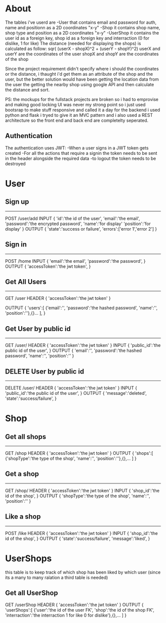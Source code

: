 # About
The tables i've userd are 
    -User that contains email and password for auth, name  and positionn as a 2D coordinates "x-y"
    -Shop it contains shop name, shop type and position as a 2D coordinates "x-y"
    -UserShop it contains the user id as a foreign key, shop id as a foreign key and interraction (0 for dislike, 1 for like)
The distance (needed for displaying the shops) is calculated as follow:
    sqr( (userX - shopX)^2 + (userY - shopY)^2)
    userX and userY are the coordinates of the user
    shopX and shopY are the coordinates of the shop

Since the project requirement didn't specify where i should the coordinates or the distance, i thaught i'd get them as an attribute of the shop and the user, but the better solution would have been getting the location data from the user the getting the nearby shop using google API and then calculate the distance and sort.

PS: the mockups for the fullstack projects are broken so i had to emprovise and making good locking UI was never my strong point so i just used bootsrap to make stuff responsive and called it a day
for the backend i used python and flask i tryed to give it an MVC pattern and i also used a REST architecture so the front end and back end are completelty seperated.
## Authentication
The authentication uses JWT:
    -When a user signs in a JWT token gets created 
    -For all the actions that require a signin the token needs to be sent in the header alongside the required data
    -to logout the token needs to be destroyed

# User
## Sign up 
--------
POST /user/add
INPUT
{
    'id':'the id of the user',
    'email':'the email',
    'password':'the encrypted password',
    'name':'for display'
    'position':'for display'
}
OUTPUT
{
    'state':'success or failure',
    'errors':['error 1','error 2']
}
## Sign in
----------
POST /home
INPUT
{
    'email':'the email',
    'password':'the password',
}
OUTPUT
{
    'accessToken':'the jwt token',
}
## Get All Users
----------
GET /user
HEADER
{
    'accessToken':'the jwt token'
}

OUTPUT
{
    'users':[
        {'email':'',
        'password':'the hashed password',
        'name':'',
        'position':''},{}...
    ],
}
## Get User by public id
----------
GET /user/<userId>
HEADER
{
    'accessToken':'the jwt token'
}
INPUT
{
    'public_id':'the public id of the user',
}
OUTPUT
{
    'email':'',
    'password':'the hashed password',
    'name':'',
    'position':''
}
## DELETE User by public id
----------
DELETE /user/<userId>
HEADER
{
    'accessToken':'the jwt token'
}
INPUT
{
    'public_id':'the public id of the user',
}
OUTPUT
{
    'message':'deleted',
    'state':'success/failure',
}
# Shop

## Get all shops
----------
GET /shop
HEADER
{
    'accessToken':'the jwt token'
}
OUTPUT
{
    'shops':[
        {'shopType':'the type of the shop',
        'name':'',
        'position':''},{},...
    ]
}
## Get a shop
----------
GET /shop/<shopid>
HEADER
{
    'accessToken':'the jwt token'
}
INPUT
{
    'shop_id':'the id of the shop',
}
OUTPUT
{
    'shopType':'the type of the shop',
    'name':'',
    'position':''
}
## Like a shop
----------
POST /like
HEADER
{
    'accessToken':'the jwt token'
}
INPUT
{
    'shop_id':'the id of the shop',
}
OUTPUT
{
    'state':'success/failure',
    'message':'liked',
}
# UserShops
this table is to keep track of which shop has been liked by which user (since its a many to many ralation a third table is needed)
## Get all UserShop
GET /userShop
HEADER
{
    'accessToken':'the jwt token'
}
OUTPUT
{
    'userShops':[
        {'user':'the id of the user FK',
        'shop':'the id of the shop FK',
        'interraction':'the interraction 1 for like 0 for dislike'},{},...
    ]
}
